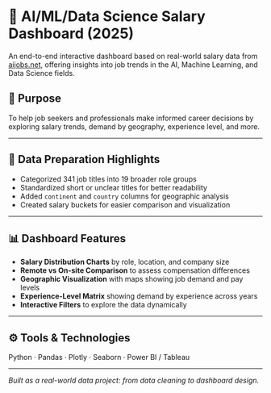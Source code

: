 # 💼 AI/ML/Data Science Salary Dashboard (2025)

An end-to-end interactive dashboard based on real-world salary data from [aijobs.net](https://aijobs.net), offering insights into job trends in the AI, Machine Learning, and Data Science fields.

## 🎯 Purpose
To help job seekers and professionals make informed career decisions by exploring salary trends, demand by geography, experience level, and more.

---

## 🧹 Data Preparation Highlights

- Categorized 341 job titles into 19 broader role groups  
- Standardized short or unclear titles for better readability  
- Added `continent` and `country` columns for geographic analysis  
- Created salary buckets for easier comparison and visualization  

---

## 📊 Dashboard Features

- **Salary Distribution Charts** by role, location, and company size  
- **Remote vs On-site Comparison** to assess compensation differences  
- **Geographic Visualization** with maps showing job demand and pay levels  
- **Experience-Level Matrix** showing demand by experience across years  
- **Interactive Filters** to explore the data dynamically  

---

## ⚙️ Tools & Technologies

Python · Pandas · Plotly · Seaborn · Power BI / Tableau

---

*Built as a real-world data project: from data cleaning to dashboard design.*

